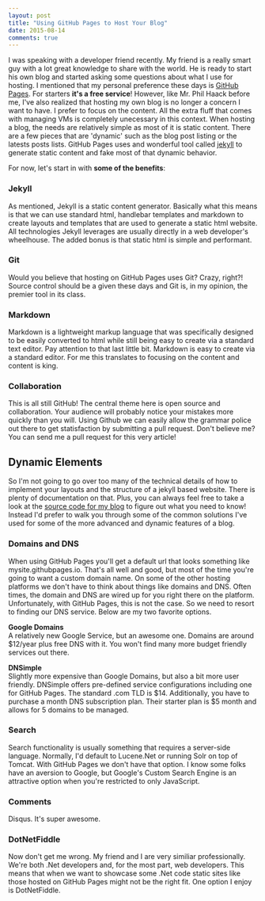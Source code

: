 ```yaml
---
layout: post
title: "Using GitHub Pages to Host Your Blog"
date: 2015-08-14
comments: true
---
```


I was speaking with a developer friend recently. My friend is a really smart guy with a lot great knowledge to share with the<!--more--> world. He is ready to start his own blog and started asking some questions about what I use for hosting. I mentioned that my personal preference these days is [GitHub Pages][githubpages]. For starters **it's a free service**! However, like Mr. Phil Haack before me, I've also realized that hosting my own blog is no longer a concern I want to have. I prefer to focus on the content. All the extra fluff that comes with managing VMs is completely unecessary in this context. When hosting a blog, the needs are relatively simple as most of it is static content. There are a few pieces that are 'dynamic' such as the blog post listing or the latests posts lists. GitHub Pages uses and wonderful tool called [jekyll] to generate static content and fake most of that dynamic behavior.  

For now, let's start in with **some of the benefits**:

### Jekyll  

As mentioned, Jekyll is a static content generator. Basically what this means is that we can use standard html, handlebar templates and markdown to create layouts and templates that are used to generate a static html website. All technologies Jekyll leverages are usually directly in a web developer's wheelhouse. The added bonus is that static html is simple and performant.  

### Git    

Would you believe that hosting on GitHub Pages uses Git? Crazy, right?! Source control should be a given these days and Git is, in my opinion, the premier tool in its class.

### Markdown    

Markdown is a lightweight markup language that was specifically designed to be easily converted to html while still being easy to create via a standard text editor. Pay attention to that last little bit. Markdown is easy to create via a standard editor. For me this translates to focusing on the content and content is king.

### Collaboration  

This is all still GitHub! The central theme here is open source and collaboration. Your audience will probably notice your mistakes more quickly than you will. Using Github we can easily allow the grammar police out there to get statisfaction by submitting a pull request. Don't believe me? You can send me a pull request for this very article!  

Dynamic Elements
----------------

So I'm not going to go over too many of the technical details of how to implement your layouts and the structure of a jekyll based website. There is plenty of documentation on that. Plus, you can always feel free to take a look at the [source code for my blog][myblogsource] to figure out what you need to know! Instead I'd prefer to walk you through some of the common solutions I've used for some of the more advanced and dynamic features of a blog.

### Domains and DNS  

When using GitHub Pages you'll get a default url that looks something like mysite.githubpages.io. That's all well and good, but most of the time you're going to want a custom domain name. On some of the other hosting platforms we don't have to think about things like domains and DNS. Often times, the domain and DNS are wired up for you right there on the platform. Unfortunately, with GitHub Pages, this is not the case. So we need to resort to finding our DNS service. Below are my two favorite options.  

**Google Domains**  
A relatively new Google Service, but an awesome one. Domains are around $12/year plus free DNS with it. You won't find many more budget friendly services out there.

**DNSimple**  
Slightly more expensive than Google Domains, but also a bit more user friendly. DNSimple offers pre-defined service configurations including one for GitHub Pages. The standard .com TLD is $14. Additionally, you have to purchase a month DNS subscription plan. Their starter plan is $5 month and allows for 5 domains to be managed. 

### Search  

Search functionality is usually something that requires a server-side language. Normally, I'd default to Lucene.Net or running Solr on top of Tomcat. With GitHub Pages we don't have that option. I know some folks have an aversion to Google, but Google's Custom Search Engine is an attractive option when you're restricted to only JavaScript. 

### Comments  

Disqus. It's super awesome. 

### DotNetFiddle  

Now don't get me wrong. My friend and I are very similiar professionally. We're both .Net developers and, for the most part, web developers. This means that when we want to showcase some .Net code static sites like those hosted on GitHub Pages might not be the right fit. One option I enjoy is DotNetFiddle. 

[github]: https://github.com
[githubpages]: https://pages.github.com/
[jekyll]: http://jekyllrb.com/
[dotnetfiddle]: https://dotnetfiddle.net/
[googlecse]: https://cse.google.com/cse/
[googledomains]: http://
[dnsimple]: http://
[myblogsource]: https://github.com/stesta/stesta.github.io 